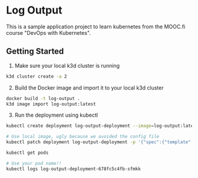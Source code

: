 # Log Output

This is a sample application project to learn kubernetes from the MOOC.fi course "DevOps with Kubernetes".

## Getting Started

1. Make sure your local k3d cluster is running
```bash
k3d cluster create -a 2
```

2. Build the Docker image and import it to your local k3d cluster

```bash
docker build -t log-output .
k3d image import log-output:latest
```

3. Run the deployment using kubectl

```bash
kubectl create deployment log-output-deployment --image=log-output:latest

# Use local image, ugly because we avoided the config file
kubectl patch deployment log-output-deployment -p '{"spec":{"template":{"spec":{"containers":[{"name":"log-output","image":"log-output:latest","imagePullPolicy":"Never"}]}}}}'

kubectl get pods

# Use your pod name!!
kubectl logs log-output-deployment-678fc5c4fb-sfmkk
```
